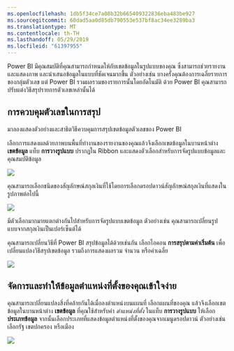 ```yaml
---
ms.openlocfilehash: 1db5f34ce7a08b32b665409322836eba483be927
ms.sourcegitcommit: 60dad5aa0d85db790553e537bf8ac34ee3289ba3
ms.translationtype: MT
ms.contentlocale: th-TH
ms.lasthandoff: 05/29/2019
ms.locfileid: "61397955"
---
```

Power BI มีคุณสมบัติที่คุณสามารถกำหนดให้กับเขตข้อมูลในรูปแบบของคุณ ซึ่งสามารถช่วยรายงานและแสดงภาพ และนำเสนอข้อมูลในแบบที่ชัดเจนมากขึ้น ตัวอย่างเช่น บางครั้งคุณต้องการเฉลี่ยรายการของกลุ่มตัวเลข แต่ Power BI รวมผลรวมของรายการนั้นโดยอัตโนมัติ ด้วย Power BI คุณสามารถปรับแต่งวิธีสรุปรายการตัวเลขเหล่านั้นได้

## <a name="numeric-control-over-summarization"></a>การควบคุมตัวเลขในการสรุป
มาลองแสดงตัวอย่างและสาธิตวิธีควบคุมการสรุปเขตข้อมูลตัวเลขของ Power BI

เลือกการแสดงผลด้วยภาพบนพื้นที่ทำงานของรายงานของคุณแล้วจึงเลือกเขตข้อมูลในบานหน้าต่าง **เขตข้อมูล** แท็บ **การวางรูปแบบ** ปรากฏใน Ribbon และแสดงตัวเลือกสำหรับการจัดรูปแบบข้อมูลและคุณสมบัติข้อมูล

![](media/3-11d-customize-summarization-categorization/3-11d_1.png)

คุณสามารถเลือกชนิดของสัญลักษณ์สกุลเงินที่ใช้โดยการเลือกดรอปดาวน์สัญลักษณ์สกุลเงินที่แสดงในรูปภาพต่อไปนี้

![](media/3-11d-customize-summarization-categorization/3-11d_2.png)

มีตัวเลือกมากมายแตกต่างกันไปสำหรับการจัดรูปแบบเขตข้อมูล ตัวอย่างเช่น คุณสามารถเปลี่ยนรูปแบบจากสกุลเงินเป็นเปอร์เซ็นต์ได้

คุณสามารถเปลี่ยนวิธีที่ Power BI สรุปข้อมูลได้ด้วยเช่นกัน เลือกไอคอน **การสรุปตามค่าเริ่มต้น** เพื่อเปลี่ยนแปลงวิธีสรุปเขตข้อมูล รวมถึงการแสดงผลรวม จำนวน หรือค่าเฉลี่ย

![](media/3-11d-customize-summarization-categorization/3-11d_3.png)

## <a name="manage-and-clarify-your-location-data"></a>จัดการและทำให้ข้อมูลตำแหน่งที่ตั้งของคุณเข้าใจง่าย
คุณสามารถเปลี่ยนแปลงสิ่งที่คล้ายกันได้เมื่อลงตำแหน่งบนแผนที่ เลือกแผนที่ของคุณ แล้วจึงเลือกเขตข้อมูลในบานหน้าต่าง **เขตข้อมูล** ที่คุณใช้สำหรับค่า *ตำแหน่งที่ตั้ง* ในแท็บ **การวางรูปแบบ** ให้เลือก **ประเภทข้อมูล** จากนั้นเลือกประเภทที่แสดงข้อมูลตำแหน่งที่ตั้งของคุณจากเมนูดรอปดาวน์ ตัวอย่างเช่น เลือกรัฐ เขตปกครอง หรือเมือง

![](media/3-11d-customize-summarization-categorization/3-11d_4.png)

